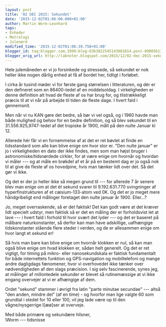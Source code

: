 ```yaml
---
layout: post
title: '02 DEC 2015: Sekundet'
date: '2015-12-02T01:06:00.000+01:00'
author: Martin Worm-Leonhard
tags:
- Enheder
- Metrologi
- Julenørd
modified_time: '2015-12-02T01:06:39.758+01:00'
blogger_id: tag:blogger.com,1999:blog-6363822545143881814.post-8900561345148109428
blogger_orig_url: http://labnoter.blogspot.com/2015/12/02-dec-2015-sekundet.html
---
```


Hele julemåneden er vi jo forsinkede og stressede, så sekundet er nok
heller ikke nogen dårlig enhed at få af bordet her, tidligt i forløbet.

I cirka år tusind møder vi for første gang størrelsen i litteraturen, og
dér er den defineret som en 86400-tedel af en middelsoldag. I
virkeligheden er denne definition alt hvad de fleste af os har brug for,
og tilstrækkeligt præcis til at vi når på arbejde til tiden de fleste
dage. I hvert fald i gennemsnit.

Men når vi nu KAN gøre det bedre, så bør vi vel også, og i 1960 havde
man både mulighed og behov for en bedre definition, og så blev sekundet
til en 31.556.925,9747-tedel af det tropiske år 1900, målt på den nulte
Januar kl 12. 

Allerede hér får vi en fornemmelse af at det er ret bøvlet
at finde en tidsstandard som alle kan blive enige om hvor stor er. "Den
nulte januar" er jo i virkeligheden en dato der ikke findes, men som man
højst bruger i astronomiske/tidsnørdede cirkler, for at være enige om
hvornår og hvordan vi måler --- og at måle en brøkdel af et år på en
bestemt dag er jo også nok til at give de fleste af os hovedpine, hvis
man tænker lidt over det. Så det gør vi ikke.

Og det er der jo heller ikke så megen grund til --- for allerede 7 år
senere blev man enige om at det ét sekund svarer til 9.192.631.770
svingninger af hyperfinstrukturen af et cæsium-133-atom ved 0K. Og det
er jo meget mere håndgribeligt end målinger foretaget den nulte januar
år 1900. Eller...?

Jo, meget overraskende, så er det faktisk! Det kan godt være at det
kræver lidt specielt udstyr, men faktisk så er det en måling der er
forholdsvist let at lave --- i hvert fald i forhold til hvor svært det
lyder --- og det er baseret på målbare naturkonstanter, så derfor kan man
have adskillige, uafhængige tidskonstanter stående flere steder i
verden, og de er allesammen enige om hvor langt et sekund er!  

Så hvis man bare kan blive enige om hvornår klokken er nul, så kan man
også blive enige om hvad klokken er, sådan helt generelt. Og det er ret
vigtigt, for timing på mikro- eller nanosekundskala er faktisk
fundamentalt for både internettets funktion og GPS-navigation og
mobiltelefoni og mange andre dagligdags fænomener, hvor vi overhovedet
ikke tænker over nødvendigheden af den slags præcision. I sig selv
fascinerende, synes jeg, at målinger af millontedele sekunder er blevet
så rutinemæssige at vi ikke engang overvejer at vi er afhængige af dem.

Ordet "sekund" stammer i øvrigt fra latin "parte minutae secundae" ---
altså "den anden, mindre del" (af en time) - og hvorfor man lige valgte
60 som grundtal i stedet for 10 eller 100, vil jeg lade være op til den
vågne/nysgerrige l\[æø\]ser at overveje.

Med både primære og sekundære hilsner,  
\Worm --- tidsnisse
